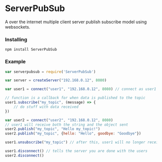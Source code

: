 # ServerPubSub
A over the internet multiple client server publish subscribe model using websockets.

### Installing
`npm install ServerPubSub`

### Example

```javascript
var serverpubsub = require('ServerPubSub')

var server = createServer("192.168.0.12", 8080)

var user1 = connect("user1", "192.168.0.12", 8080) // connect as user1

// function is a callback for when data is published to the topic
user1.subscribe("my_topic", (message) => {
    // do stuff with data received 
})

var user2 = connect("user2", "192.168.0.12", 8080)
// user1 will receive both the string and the object sent
user2.publish("my_topic", "Hello my_topic!")
user2.publish("my_topic", {hello: "Hello", goodbye: "Goodbye"})

user1.unsubscribe("my_topic") // after this, user1 will no longer receive messages from my_topic

user1.disconnect() // tells the server you are done with the users
user2.disconnect()
```



